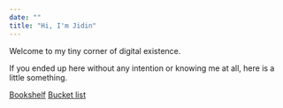 ```yaml
---
date: ""
title: "Hi, I'm Jidin"
---
```

Welcome to my tiny corner of digital existence. 

If you ended up here without any intention or knowing me at all, here is a little something.

[Bookshelf](books)
[Bucket list](https://www.notion.so/My-borderline-ambitious-list-of-things-I-want-to-do-fabda6a087b949e5a33b97aec75bb908)
